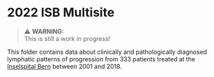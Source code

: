 # 2022 ISB Multisite

> :warning: **WARNING:**  
> This is still a work in progress!

This folder contains data about clinically and pathologically diagnosed lymphatic patterns of progression from 333 patients treated at the [Inselspital Bern] between 2001 and 2018.


[Inselspital Bern]: https://www.insel.ch/de/
